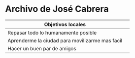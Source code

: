 # Archivo de José Cabrera

|Objetivos locales||
-|-
|Repasar todo lo humanamente posible
|Aprenderme la ciudad para movilizarme mas facil
|Hacer un buen par de amigos